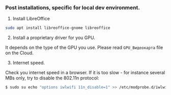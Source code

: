 ### Post installations, specific for local dev environment.

1. Install LibreOffice
```bash
sudo apt install libreoffice-gnome libreoffice
```

2. Install a proprietary driver for you GPU.

It depends on the type of the GPU you use.
Please read `GPU_Видеокарта` file on the Cloud.

3. Internet speed.

Check you internet speed in a browser.
If it is too slow - for instance several MBs only,
try to disable the 802.11n protocol:

```bash
$ sudo su echo "options iwlwifi 11n_disable=1" >> /etc/modprobe.d/iwlwifi.conf
```